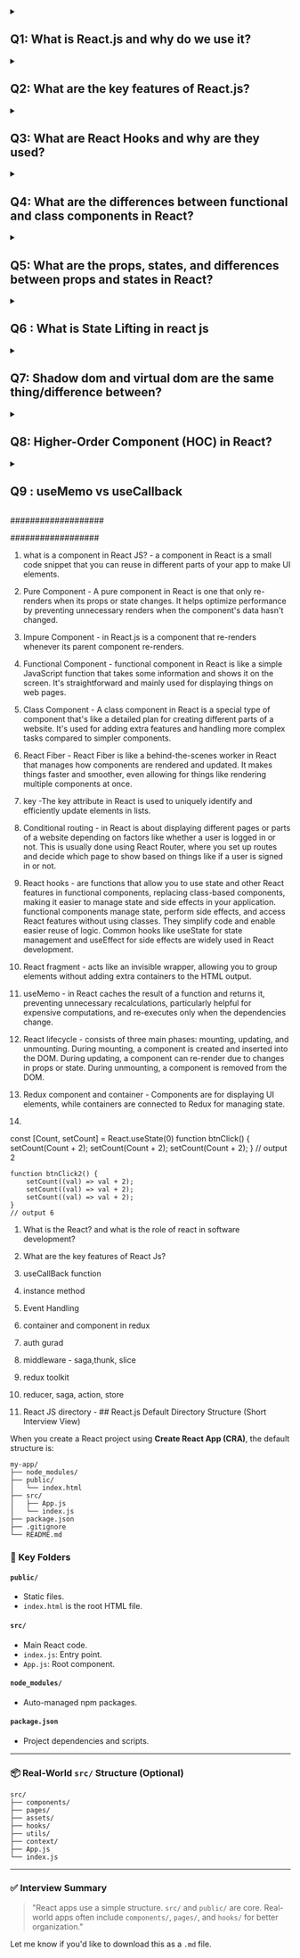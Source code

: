 <details>
<summary> <h2>Q1: What is React.js and why do we use it?</h2> </summary>
 <small>React.js is a JavaScript library for building user interfaces, particularly single-page applications (SPAs). Developed by Facebook in 2011, it was first deployed on Facebook's News Feed and later open-sourced in 2013. React enables developers to create large web applications that can update and render efficiently in response to data changes. It emphasizes a component-based architecture, allowing for reusable UI components, and utilizes a virtual DOM to enhance performance by minimizing direct manipulations of the actual DOM.</small>
</details>


<details>
<summary> <h2>  Q2: What are the key features of React.js? </h2> </summary>
 <small>
 There are 7 key features in React JS: 1. virtual dom, 2. component-based architecture, and 3. JSX. 4. Declarative syntax, 5. Reusability & composition, 6. community & ecosystem 7. React Hooks.
 React.js offers several key features that make it a popular choice for building dynamic user interfaces:

- **Declarative Syntax:** React follows a declarative programming paradigm, enabling developers to design views for each state in the application, and React efficiently updates and renders components as data changes. This approach enhances code readability and maintenance. [Source](https://legacy.reactjs.org/docs/design-principles.html)

- **Component-Based Architecture:** Applications in React are built using encapsulated components that manage their own state. This modularity promotes code reuse and simplifies both development and maintenance. [Source](https://legacy.reactjs.org/docs/design-principles.html)

- **Virtual DOM:** React utilizes a virtual DOM, an in-memory representation of the real DOM. When the state of an object changes, the virtual DOM updates only that specific object in the real DOM, leading to improved performance and a smoother user experience. [Source](https://legacy.reactjs.org/docs/design-principles.html)

- **JSX (JavaScript Syntax Extension):** JSX allows developers to write HTML-like syntax within JavaScript code, making the code more readable and easier to write. [Source](https://legacy.reactjs.org/docs/design-principles.html)

- **One-way Data Binding:** React uses unidirectional data flow, meaning data flows in a single direction, which makes it easier to understand and debug applications. [Source](https://legacy.reactjs.org/docs/design-principles.html)

- **Performance:** React enhances performance by using techniques like virtual DOM and efficient diff algorithms to minimize direct DOM manipulations. [Source](https://legacy.reactjs.org/docs/design-principles.html)

- **Flexibility and Modularity:** React's component-based architecture allows developers to build modular and maintainable code, making it flexible to use in various projects. [Source](https://legacy.reactjs.org/docs/design-principles.html)

These features collectively contribute to React's efficiency and popularity in building dynamic and responsive web applications.
</small>
</details>

 


<details>
<summary> <h2> Q3: What are React Hooks and why are they used?  </h2> </summary>
<small>
**Answer:** React Hooks are functions that allow you to "hook into" React state and lifecycle features from function components. Introduced in React version 16.8, Hooks enables the use of state and other React features without writing class components. They simplify code and promote the reuse of stateful logic across components. Commonly used Hooks include `useState` for state management and `useEffect` for handling side effects.
</small>
</details>



<details>
<summary> <h2> Q4: What are the differences between functional and class components in React? </h2> </summary>

**Answer:**
 <small>
In React, components can be created as either functional or class components.

- **Functional Components:** These are simple JavaScript functions that accept props as arguments and return React elements. They do not have their own state or lifecycle methods.

- **Class Components:** These are ES6 classes that extend from `React.Component`. They can have their own state and lifecycle methods, allowing for more complex logic and interactions.
 
**Class vs Function Component**  

### Syntax:
- Class components are defined using ES6 class syntax, extending the `React.Component` class.
- Functional components are simple JavaScript functions that return JSX.

### State Management:
- Class components have local component state, managed using `this.state` and `this.setState()`.
- Functional components can manage state using hooks like `useState`.

### Lifecycle Methods:
- Class components have lifecycle methods like `componentDidMount`, `componentDidUpdate`, etc., for managing component lifecycle.
- Functional components can use hooks like `useEffect` to perform side effects similar to lifecycle methods.

### Complexity:
- Class components tend to be more verbose and have a steeper learning curve due to the class-based syntax.
- Functional components are simpler and more lightweight, promoting a functional programming style.

### Performance:
- Functional components are generally considered more performant due to their simpler nature and better optimization by React.

These points highlight the main differences between class and functional components in React, with functional components being the preferred choice in modern React development, especially with the introduction of hooks.
 

With the introduction of Hooks in React 16.8, functional components can now manage state and side effects, reducing the need for class components.
 </small>
</details>

 
 
<details>
 <summary> <h2> Q5: What are the props, states, and differences between props and states in React? </h2></summary>
 <small>
In React, **props** (short for "properties") and **state** are both used to manage data within components, but they serve different purposes and have distinct characteristics.

- **Props:** Props are read-only attributes passed from a parent component to a child component. They allow data to flow down the component hierarchy and are immutable, meaning a child component cannot modify its own props. This ensures a unidirectional data flow, making the application predictable and easier to debug.

- **State:** State is a mutable data structure that holds information about the component's current situation. It is managed within the component itself and can change over time, usually in response to user actions or network responses. When a component's state changes, React re-renders the component to reflect the updated state.

**Key Differences:**

- **Mutability:** Props are immutable; state is mutable.

- **Ownership:** Props are controlled by the parent component; the state is managed within the element.

- **Purpose:** Props allow data to be passed to child components; the state is used to manage dynamic data within a component.
</small>
</details>
 
 
<details>
 <summary> <h2> Q6 : What is  State Lifting in react js </h2> </summary>
 <small>
in React a child component sends data to its parent component using a callback function.
</small>

</details>


 
<details>
 <summary>  <h2>  Q7:  Shadow dom and virtual dom are the same thing/difference between? </h2> </summary>

 
<small>

**## 1️⃣ Shadow DOM (Secret Room 🏠)**  
Shadow DOM is a **mini isolated DOM** inside an element that keeps its styles and structure separate from the rest of the page.  

✔ **Used in:** Web Components (like `<video>`, `<input type="date">`)  
✔ **Benefit:** Prevents CSS and JS conflicts with the main page  

**🔹 Example:**  
``` 
<div id="shadow-host"></div>

<script>
  let host = document.getElementById("shadow-host");
  let shadow = host.attachShadow({ mode: "open" });

  shadow.innerHTML = `
    <style>
      .box { color: red; }
    </style>
    <div class="box">Inside Shadow DOM</div>
  `;
</script>
```
✅ **CSS inside shadow DOM will not affect the main page.**  

---  

**## 2️⃣ Virtual DOM (React’s Smart Copy 🧠)**  
Virtual DOM is a **lightweight copy of the actual DOM** that React uses to improve performance. Instead of updating the entire page, React updates only the changed parts.  

✔ **Used in:** React.js  
✔ **Benefit:** Faster updates, better performance  

**🔹 How it Works in React?**  
1️⃣ React creates a **Virtual DOM copy**.  
2️⃣ It **compares** the new and old Virtual DOM (diffing).  
3️⃣ It updates **only the changed part** in the real DOM (reconciliation).  

**🔹 Example in React:**  
```
import { useState } from "react";

function App() {
  const [count, setCount] = useState(0);

  return (
    <div>
      <h1>Count: {count}</h1>
      <button onClick={() => setCount(count + 1)}>Increment</button>
    </div>
  );
}
```
✅ **Only the count updates, not the entire page!**  

---  

**## 3️⃣ Key Differences**  

| Feature | Shadow DOM | Virtual DOM |
|---------|------------|-------------|
| **Purpose** | Isolates styles & structure | Improves performance |
| **Used In** | Web Components | React.js |
| **CSS Isolation** | ✅ Yes | ❌ No |
| **Performance Impact** | ⚡ Faster rendering | 🚀 Optimized updates |
| **Updates** | Only inside the component | Compares & updates changed parts |

---  

**## 4️⃣ Easy Way to Remember**  
👉 **Shadow DOM = Secret Room** 🏠 (Keeps styles and structure separate)  
👉 **Virtual DOM = Smart Copy** 🧠 (Makes React updates faster)  

💡 **In React.js, we use Virtual DOM, not Shadow DOM!**  

</small>

</details>


<details>
 <summary> <h2>  Q8:  Higher-Order Component (HOC) in React?</h2> </summary>
 <small>
 
**Definition:**
A Higher-Order Component (HOC) is a function that takes a component as input and returns a new component with added functionality. It helps in reusing logic across multiple components.

**Example:**
``` 
import React from 'react';

// HOC that adds a loading spinner feature
const withLoading = (WrappedComponent) => {
  return (props) => (
    props.isLoading ? <p>Loading...</p> : <WrappedComponent {...props} />
  );
};

// Normal component
const DataComponent = ({ data }) => <p>Data: {data}</p>;

// Enhanced component using HOC
const EnhancedComponent = withLoading(DataComponent);

// Usage
export default function App() {
  return <EnhancedComponent isLoading={false} data="React HOC Example" />;
}
```

**Key Points:**
- HOCs help in **code reusability** by wrapping components.
- Commonly used for **authentication, logging, or adding styles**.
- They follow the pattern **HOC(Component) → EnhancedComponent**.
- Do not modify the original component; instead, they return a new one.


Higher-Order Component (HOC) - : It's a function that takes a component as input and returns a new component with extra features, helping to reuse code and enhance functionality.
 &
A Higher Order Component (HOC) in React is a function that takes a component as input and returns a new component. It helps share common functionality across multiple components without duplicating code.
</small>
</details>



<details>
 <summary> <h2> Q9 : useMemo vs useCallback </h2> </summary>
 <small> 
#### **useCallback:**
- Returns a **memoized function**.
- Useful when passing **callback functions** to child components.
- Prevents unnecessary function recreation on re-renders.
- **Example:**
  
  ```jsx
  import React, { useState, useCallback } from 'react';

  const Button = React.memo(({ handleClick }) => {
    console.log('Button rendered');
    return <button onClick={handleClick}>Click Me</button>;
  });

  function App() {
    const [count, setCount] = useState(0);

    const increment = useCallback(() => {
      setCount(prev => prev + 1);
    }, []);

    return (
      <div>
        <p>Count: {count}</p>
        <Button handleClick={increment} />
      </div>
    );
  }

  export default App;
  ```

#### **useMemo:**
- Returns a **memoized value**.
- Optimizes expensive calculations by storing the computed result.
- **Example:**
  
  ``` 
  import React, { useState, useMemo } from 'react';

  function App() {
    const [count, setCount] = useState(0);
    const [number, setNumber] = useState(5);

    const factorial = useMemo(() => {
      console.log('Calculating factorial...');
      return number <= 1 ? 1 : number * factorial;
    }, [number]);

    return (
      <div>
        <p>Factorial: {factorial}</p>
        <button onClick={() => setNumber(number + 1)}>Increase Number</button>
        <button onClick={() => setCount(count + 1)}>Increase Count</button>
      </div>
    );
  }

  export default App;
  ```

#### **Key Differences:**
| Feature     | useCallback | useMemo |
|------------|------------|---------|
| Returns    | Memoized **function** | Memoized **value** |
| Usage      | Optimizes **functions** passed as props | Optimizes **expensive calculations** |
| Dependency | Reacts to dependency array | Reacts to dependency array |
| Purpose    | Prevents function recreation on re-renders | Avoids re-executing costly computations |

</small>
</details>







###################

##################


1) what is a component in React JS? - a component in React is a small code snippet that you can reuse in different parts of your app to make UI elements.


2) Pure Component - A pure component in React is one that only re-renders when its props or state changes. It helps optimize performance by preventing unnecessary renders when the component's data hasn't changed.

3) Impure Component - in React.js is a component that re-renders whenever its parent component re-renders.


4) Functional Component - functional component in React is like a simple JavaScript function that takes some information and shows it on the screen. It's straightforward and mainly used for displaying things on web pages.


5) Class Component - A class component in React is a special type of component that's like a detailed plan for creating different parts of a website. It's used for adding extra features and handling more complex tasks compared to simpler components.

 
6) React Fiber -   React Fiber is like a behind-the-scenes worker in React that manages how components are rendered and updated. It makes things faster and smoother, even allowing for things like rendering multiple components at once.



7) key -The key attribute in React is used to uniquely identify and efficiently update elements in lists.



8) Conditional routing - in React is about displaying different pages or parts of a website depending on factors like whether a user is logged in or not. This is usually done using React Router, where you set up routes and decide which page to show based on things like if a user is signed in or not.



9) React hooks - are functions that allow you to use state and other React features in functional components, replacing class-based components, making it easier to manage state and side effects in your application.
functional components manage state, perform side effects, and access React features without using classes. They simplify code and enable easier reuse of logic. Common hooks like useState for state management and useEffect for side effects are widely used in React development.


12) React fragment - acts like an invisible wrapper, allowing you to group elements without adding extra containers to the HTML output.



13) useMemo - in React caches the result of a function and returns it, preventing unnecessary recalculations, particularly helpful for expensive computations, and re-executes only when the dependencies change.



14) React lifecycle - consists of three main phases: mounting, updating, and unmounting. During mounting, a component is created and inserted into the DOM. During updating, a component can re-render due to changes in props or state. During unmounting, a component is removed from the DOM.
 

16)  Redux component and container - Components are for displaying UI elements, while containers are connected to Redux for managing state.
 
18)
 const [Count, setCount] = React.useState(0) 
    function btnClick() {
        setCount(Count + 2);
        setCount(Count + 2);
        setCount(Count + 2);
    }
    // output 2 
    
    
    function btnClick2() {
        setCount((val) => val + 2);
        setCount((val) => val + 2);
        setCount((val) => val + 2);
    }
    // output 6 
 

1) What is the React? and what is the role of react in software development?
2) What are the key features of React Js?
3) useCallBack function
4) instance method

5) Event Handling
6) container and component in redux
7) auth gurad
8) middleware - saga,thunk, slice
9) redux toolkit
10) reducer, saga, action, store
11)  React JS directory - ## React.js Default Directory Structure (Short Interview View)

When you create a React project using **Create React App (CRA)**, the default structure is:

```
my-app/
├── node_modules/
├── public/
│   └── index.html
├── src/
│   ├── App.js
│   └── index.js
├── package.json
├── .gitignore
└── README.md
```

### 📁 Key Folders

#### `public/`

* Static files.
* `index.html` is the root HTML file.

#### `src/`

* Main React code.
* `index.js`: Entry point.
* `App.js`: Root component.

#### `node_modules/`

* Auto-managed npm packages.

#### `package.json`

* Project dependencies and scripts.

---

### 📦 Real-World `src/` Structure (Optional)

```
src/
├── components/
├── pages/
├── assets/
├── hooks/
├── utils/
├── context/
├── App.js
└── index.js
```

---

### ✅ Interview Summary

> "React apps use a simple structure. `src/` and `public/` are core. Real-world apps often include `components/`, `pages/`, and `hooks/` for better organization."

Let me know if you'd like to download this as a `.md` file.






 
